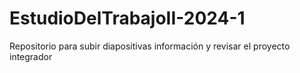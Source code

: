 # EstudioDelTrabajoII-2024-1
Repositorio para subir diapositivas información y revisar el proyecto integrador
